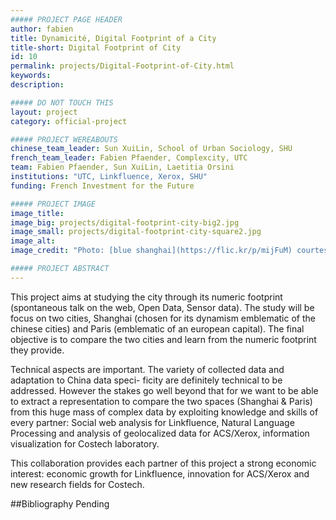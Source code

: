 ```yaml
---
##### PROJECT PAGE HEADER
author: fabien
title: Dynamicité, Digital Footprint of a City
title-short: Digital Footprint of City
id: 10
permalink: projects/Digital-Footprint-of-City.html
keywords: 
description:

##### DO NOT TOUCH THIS
layout: project
category: official-project

##### PROJECT WEREABOUTS
chinese_team_leader: Sun XuiLin, School of Urban Sociology, SHU
french_team_leader: Fabien Pfaender, Complexcity, UTC
team: Fabien Pfaender, Sun XuiLin, Laetitia Orsini
institutions: "UTC, Linkfluence, Xerox, SHU"
funding: French Investment for the Future

##### PROJECT IMAGE
image_title: 
image_big: projects/digital-footprint-city-big2.jpg
image_small: projects/digital-footprint-city-square2.jpg
image_alt:
image_credit: "Photo: [blue shanghai](https://flic.kr/p/mijFuM) courtesy of [陆健](https://www.flickr.com/photos/lujiandos), [All rights reserved](https://www.flickr.com/help/general/#147)/ Cropped"

##### PROJECT ABSTRACT
---
```

This project aims at studying the city through its numeric footprint (spontaneous talk on the web, Open Data, Sensor data). The study will be focus on two cities, Shanghai (chosen for its dynamism emblematic of the chinese cities) and Paris (emblematic of an european capital). The final objective is to compare the two cities and learn from the numeric footprint they provide.

Technical aspects are important. The variety of collected data and adaptation to China data speci- ficity are definitely technical to be addressed. However the stakes go well beyond that for we want to be able to extract a representation to compare the two spaces (Shanghai & Paris) from this huge mass of complex data by exploiting knowledge and skills of every partner: Social web analysis for Linkfluence, Natural Language Processing and analysis of geolocalized data for ACS/Xerox, information visualization for Costech laboratory.

This collaboration provides each partner of this project a strong economic interest: economic growth for Linkfluence, innovation for ACS/Xerox and new research fields for Costech.

##Bibliography
Pending